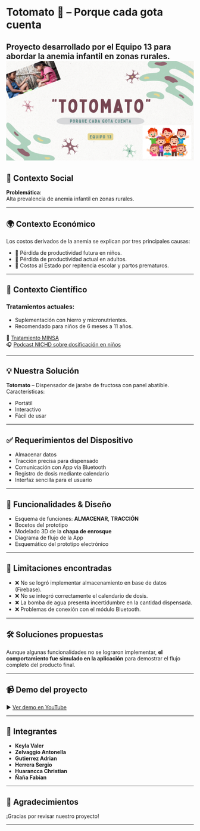 # Totomato 🍅 – Porque cada gota cuenta

Proyecto desarrollado por el **Equipo 13** para abordar la anemia infantil en zonas rurales.
![Imagen del grupo](https://github.com/valeriavaler04/Proyectos/blob/main/Captura%20de%20pantalla%202025-04-10%20182157.png)
---

## 📌 Contexto Social

**Problemática**:  
Alta prevalencia de anemia infantil en zonas rurales.

---

## 🌍 Contexto Económico

Los costos derivados de la anemia se explican por tres principales causas:

- 💸 Pérdida de productividad futura en niños.
- 💼 Pérdida de productividad actual en adultos.
- 🏥 Costos al Estado por repitencia escolar y partos prematuros.

---

## 🧬 Contexto Científico

### Tratamientos actuales:
- Suplementación con hierro y micronutrientes.
- Recomendado para niños de 6 meses a 11 años.

📄 [Tratamiento MINSA](http://bvs.minsa.gob.pe/local/MINSA/4190.pdf)  
🎧 [Podcast NICHD sobre dosificación en niños](https://espanol.nichd.nih.gov/noticias/prensa/100614-podcast-medicamentos)

---

## 💡 Nuestra Solución

**Totomato** – Dispensador de jarabe de fructosa con panel abatible.  
Características:
- Portátil  
- Interactivo  
- Fácil de usar

---

## ✅ Requerimientos del Dispositivo

- Almacenar datos
- Tracción precisa para dispensado
- Comunicación con App vía Bluetooth
- Registro de dosis mediante calendario
- Interfaz sencilla para el usuario

---

## 🔧 Funcionalidades & Diseño

- Esquema de funciones: **ALMACENAR**, **TRACCIÓN**
- Bocetos del prototipo
- Modelado 3D de la **chapa de enrosque**
- Diagrama de flujo de la App
- Esquemático del prototipo electrónico

---

## 🚧 Limitaciones encontradas

- ❌ No se logró implementar almacenamiento en base de datos (Firebase).
- ❌ No se integró correctamente el calendario de dosis.
- ❌ La bomba de agua presenta incertidumbre en la cantidad dispensada.
- ❌ Problemas de conexión con el módulo Bluetooth.

---

## 🛠️ Soluciones propuestas

Aunque algunas funcionalidades no se lograron implementar, **el comportamiento fue simulado en la aplicación** para demostrar el flujo completo del producto final.

---

## 📹 Demo del proyecto

▶️ [Ver demo en YouTube](https://youtu.be/M5Bz0ns2LBY)

---

## 👥 Integrantes

- **Keyla Valer**
- **Zelvaggio Antonella**
- **Gutierrez Adrian**
- **Herrera Sergio**
- **Huarancca Christian**
- **Ñaña Fabian**

---

## 🙌 Agradecimientos

¡Gracias por revisar nuestro proyecto!

---

